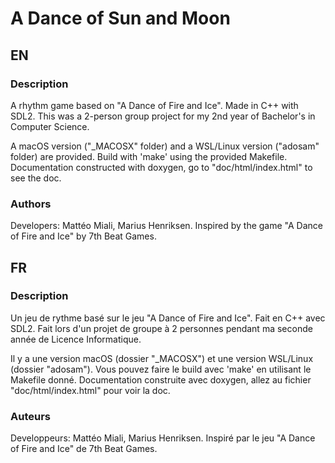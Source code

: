 # A Dance of Sun and Moon

## EN

### Description
A rhythm game based on "A Dance of Fire and Ice". 
Made in C++ with SDL2.
This was a 2-person group project for my 2nd year of Bachelor's in Computer Science. 

A macOS version ("_MACOSX" folder) and a WSL/Linux version ("adosam" folder) are provided.
Build with 'make' using the provided Makefile.
Documentation constructed with doxygen, go to "doc/html/index.html" to see the doc.

### Authors
Developers: Mattéo Miali, Marius Henriksen.
Inspired by the game "A Dance of Fire and Ice" by 7th Beat Games.


## FR

### Description
Un jeu de rythme basé sur le jeu "A Dance of Fire and Ice". 
Fait en C++ avec SDL2.
Fait lors d'un projet de groupe à 2 personnes pendant ma seconde année de Licence Informatique.

Il y a une version macOS (dossier "_MACOSX") et une version WSL/Linux (dossier "adosam").
Vous pouvez faire le build avec 'make' en utilisant le Makefile donné.
Documentation construite avec doxygen, allez au fichier "doc/html/index.html" pour voir la doc.

### Auteurs
Developpeurs: Mattéo Miali, Marius Henriksen.
Inspiré par le jeu "A Dance of Fire and Ice" de 7th Beat Games.

